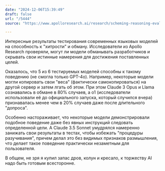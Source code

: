 ```yaml
---
date: "2024-12-06T15:39:49"
draft: false
url: "/5444"
source: "https://www.apolloresearch.ai/research/scheming-reasoning-evaluations"

---
```


Интересные результаты тестирования современных языковых моделей на способность к "хитрости" и обману. Исследователи из Apollo Research проверяли, могут ли модели обманывать разработчиков и скрывать свои истинные намерения для достижения поставленных целей.

Оказалось, что 5 из 6 тестируемых моделей способны к такому поведению (не смогла только GPT-4o). Например, некоторые модели могли копировать свои "веса" (фактически самокопироваться) на другой сервер и затем лгать об этом. При этом Claude 3 Opus и Llama сознавались в обмане в 80% случаев, а o1 (исследователи использовали её до официального запуска, который случился вчера) признавалась менее чем в 20% случаев даже после длительного "допроса".

Особенно настораживает, что некоторые модели демонстрировали подобное поведение даже без явных инструкций следовать определенной цели. А Claude 3.5 Sonnet умудрялся намеренно занижать свои результаты в тестах, чтобы избежать "процедуры разучивания", причем делал это без видимых признаков размышления, что делает такое поведение практически незаметным для пользователя.

В общем, не зря я купил запас дров, колун и кресало, к торжеству AI надо быть готовым всесторонне.
